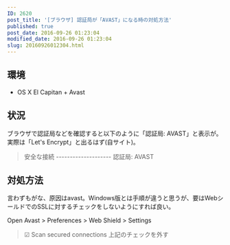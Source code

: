 ```yaml
---
ID: 2620
post_title: '[ブラウザ] 認証局が「AVAST」になる時の対処方法'
published: true
post_date: 2016-09-26 01:23:04
modified_date: 2016-09-26 01:23:04
slug: 20160926012304.html
---
```

<!--more-->
## 環境
* OS X El Capitan + Avast

## 状況
ブラウザで認証局などを確認すると以下のように「認証局: AVAST」と表示が。実際は「Let's Encrypt」と出るはず(自サイト)。

<blockquote>安全な接続
--------------------
認証局: AVAST</blockquote>


## 対処方法
言わずもがな、原因はavast。Windows版とは手順が違うと思うが、要はWebシールドでのSSLに対するチェックをしないようにすれば良い。

Open Avast > Preferences > Web Shield > Settings
> ☑ Scan secured connections
上記のチェックを外す